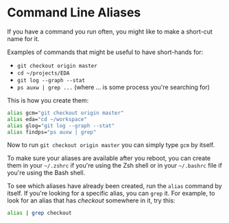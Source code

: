 # Command Line Aliases

If you have a command you run often, you might like to make a short-cut name for it.

Examples of commands that might be useful to have short-hands for:

- `git checkout origin master`
- `cd ~/projects/EDA`
- `git log --graph --stat`
- `ps auxw | grep ...`  (where ... is some process you're searching for)

This is how you create them:

```sh
alias gcm="git checkout origin master"
alias eda="cd ~/workspace"
alias glog="git log --graph --stat"
alias findps="ps auxw | grep"
```

Now to run `git checkout origin master` you can simply type `gcm` by itself.

To make sure your aliases are available after you reboot, you can create them in your `~/.zshrc` if you're using the Zsh shell or in your `~/.bashrc` file if you're using the Bash shell.

To see which aliases have already been created, run the `alias` command by itself. If you're looking for a specific alias, you can `grep` it. For example, to look for an alias that has _checkout_ somewhere in it, try this:

```sh
alias | grep checkout
```

